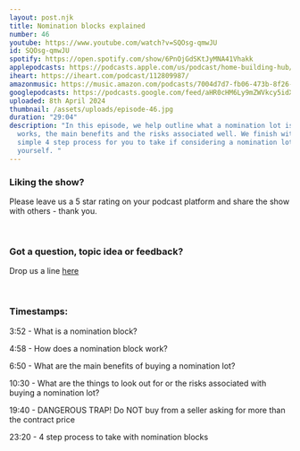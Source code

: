 ```yaml
---
layout: post.njk
title: Nomination blocks explained
number: 46
youtube: https://www.youtube.com/watch?v=SQOsg-qmwJU
id: SQOsg-qmwJU
spotify: https://open.spotify.com/show/6PnOjGdSKtJyMNA41Vhakk
applepodcasts: https://podcasts.apple.com/us/podcast/home-building-hub/id1681936589
iheart: https://iheart.com/podcast/112809987/
amazonmusic: https://music.amazon.com/podcasts/7004d7d7-fb06-473b-8f26-8ce9992cac11
googlepodcasts: https://podcasts.google.com/feed/aHR0cHM6Ly9mZWVkcy5idXp6c3Byb3V0LmNvbS8yMTM5MTU1LnJzcw?sa=X&ved=2ahUKEwjkhvnij7GFAxWuQWwGHav1AFIQ9sEGegQIARAD
uploaded: 8th April 2024
thumbnail: /assets/uploads/episode-46.jpg
duration: "29:04"
description: "In this episode, we help outline what a nomination lot is, how it
  works, the main benefits and the risks associated well. We finish with a
  simple 4 step process for you to take if considering a nomination lot
  yourself. "
---
```

### Liking the show?

Please leave us a 5 star rating on your podcast platform and share the show with others - thank you.

<br>

### Got a question, topic idea or feedback?

Drop us a line <a href="/contact" id="contact-us" target="_blank">here</a>

<br>

### Timestamps:

3:52 - What is a nomination block?

4:58 - How does a nomination block work?

6:50 - What are the main benefits of buying a nomination lot? 

10:30 - What are the things to look out for or the risks associated with buying a nomination lot?

19:40 - DANGEROUS TRAP! Do NOT buy from a seller asking for more than the contract price

23:20 - 4 step process to take with nomination blocks
